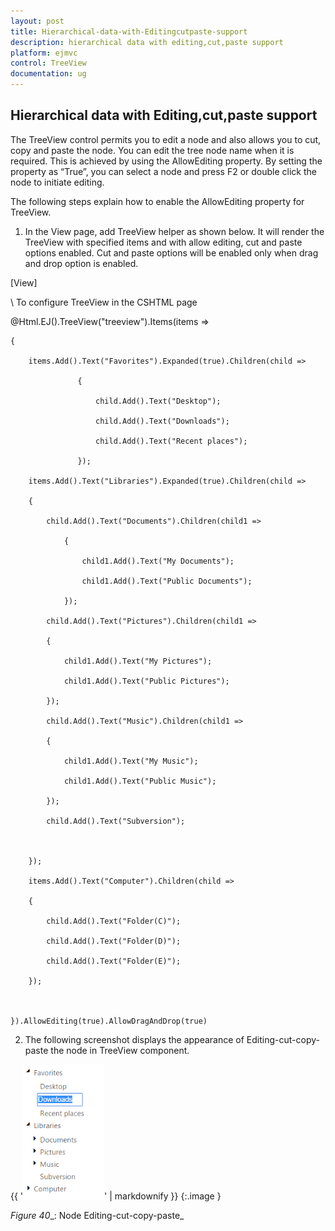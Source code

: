 ```yaml
---
layout: post
title: Hierarchical-data-with-Editingcutpaste-support
description: hierarchical data with editing,cut,paste support
platform: ejmvc
control: TreeView
documentation: ug
---
```


## Hierarchical data with Editing,cut,paste support

The TreeView control permits you to edit a node and also allows you to cut, copy and paste the node. You can edit the tree node name when it is required. This is achieved by using the AllowEditing property. By setting the property as “True”, you can select a node and press F2 or double click the node to initiate editing.

The following steps explain how to enable the AllowEditing property for TreeView.

1. In the View page, add TreeView helper as shown below. It will render the TreeView with specified items and with allow editing, cut and paste options enabled. Cut and paste options will be enabled only when drag and drop option is enabled.







[View]

\\ To configure TreeView in the CSHTML page

@Html.EJ().TreeView("treeview").Items(items =>

    {

        items.Add().Text("Favorites").Expanded(true).Children(child =>

                   {

                       child.Add().Text("Desktop");

                       child.Add().Text("Downloads");

                       child.Add().Text("Recent places");

                   });

        items.Add().Text("Libraries").Expanded(true).Children(child =>

        {

            child.Add().Text("Documents").Children(child1 =>

                {

                    child1.Add().Text("My Documents");

                    child1.Add().Text("Public Documents");

                });

            child.Add().Text("Pictures").Children(child1 =>

            {

                child1.Add().Text("My Pictures");

                child1.Add().Text("Public Pictures");

            });

            child.Add().Text("Music").Children(child1 =>

            {

                child1.Add().Text("My Music");

                child1.Add().Text("Public Music");

            });

            child.Add().Text("Subversion");



        });

        items.Add().Text("Computer").Children(child =>

        {

            child.Add().Text("Folder(C)");

            child.Add().Text("Folder(D)");

            child.Add().Text("Folder(E)");

        });



    }).AllowEditing(true).AllowDragAndDrop(true)









2. The following screenshot displays the appearance of Editing-cut-copy-paste the node in TreeView component.



{{ '![](Hierarchical-data-with-Editingcutpaste-support_images/Hierarchical-data-with-Editingcutpaste-support_img1.png)' | markdownify }}
{:.image }


_Figure_ _40__: Node Editing-cut-copy-paste_

